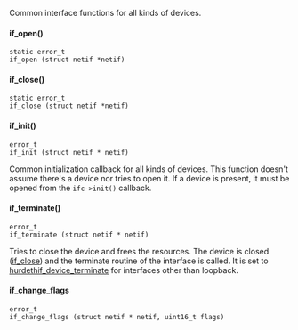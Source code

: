Common interface functions for all kinds of devices.

#### if_open() #####
    static error_t
    if_open (struct netif *netif)

#### if_close() #####
    static error_t
    if_close (struct netif *netif)

#### if_init() #####
    error_t
    if_init (struct netif * netif)

Common initialization callback for all kinds of devices. 
This function doesn't assume there's a device nor tries to open it.
If a device is present, it must be opened from the `ifc->init()` callback.

#### if_terminate() #####
    error_t
    if_terminate (struct netif * netif)

Tries to close the device and frees the resources. The device is closed ([if_close](/files/port/netif/ifcommon.c)) and the terminate routine of the interface is called. It is set to [hurdethif_device_terminate](/files/port/netif/hurdethif.c) for interfaces other than loopback.

#### if_change_flags #####
    error_t
    if_change_flags (struct netif * netif, uint16_t flags)
